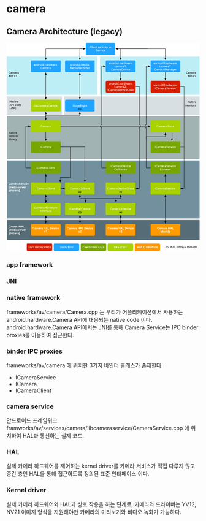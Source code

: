 # camera


## Camera Architecture (legacy)
![](/images/ape_fwk_camera.png)

### app framework

### JNI

### native framework
frameworks/av/camera/Camera.cpp 는 우리가 어플리케이션에서 사용하는 android.hardware.Camera API에 대응되는 native code 이다.
android.hardware.Camera API에서는 JNI를 통해 Camera Service는 IPC binder proxies를 이용하여 접근한다.

### binder IPC proxies
frameworks/av/camera 에 위치한 3가지 바인더 클래스가 존재한다.
- ICameraService
- ICamera
- ICameraClient

### camera service 
안드로이드 프레임워크 framworks/av/services/camera/libcameraservice/CameraService.cpp 에  위치하여 HAL과 통신하는 실제 코드.

### HAL 
실제 카메라 하드웨어를 제어하는 kernel driver를 카메라 서비스가 직접 다루지 않고 중간 층인 HAL을 통해 접근하도록 정의된 표준 인터페이스 이다.

### Kernel driver
실제 카메라 하드웨어와 HAL과 상호 작용을 하는 단계로, 카메라와 드라이버는 YV12, NV21 이미지 형식을 지원해야만 카메라의 미리보기와 비디오 녹화가 가능하다.
